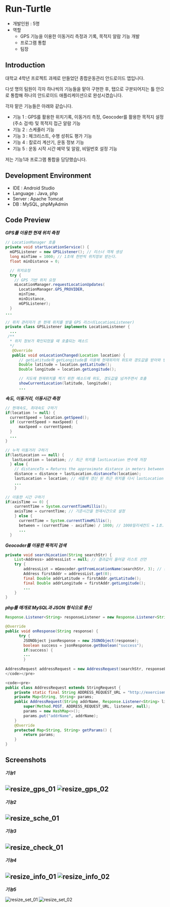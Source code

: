 # Run-Turtle
- 개발인원 : 5명
- 역할
  - GPS 기능을 이용한 이동거리 측정과 기록, 목적지 알람 기능 개발
  - 프로그램 통합
  - 팀장
## Introduction
대학교 4학년 프로젝트 과제로 만들었던 종합운동관리 안드로이드 앱입니다.

다섯 명의 팀원이 각자 하나씩의 기능들을 맡아 구현한 후, 탭으로 구분되어지는 틀 안으로 통합해 하나의 안드로이드 애플리케이션으로 완성시켰습니다.

각자 맡은 기능들은 아래와 같습니다.

- 기능 1 : GPS를 활용한 위치기록, 이동거리 측정, Geocoder를 활용한 목적지 설정(주소 검색) 및 목적지 접근 알람 기능
- 기능 2 : 스케줄러 기능
- 기능 3 : 체크리스트, 수행 성취도 평가 기능 
- 기능 4 : 칼로리 계산기, 운동 정보 기능
- 기능 5 : 운동 시작 시간 예약 및 알람, 비밀번호 설정 기능

저는 기능1과 프로그램 통합을 담당했습니다.

## Development Environment
- IDE : Android Studio
- Language : Java, php
- Server : Apache Tomcat 
- DB : MySQL, phpMyAdmin

## Code Preview
***GPS를 이용한 현재 위치 측정***
```JAVA
// LocationManager 호출
private void startLocationService() {
  mGPSListener = new GPSListener(); // 리스너 객체 생성
  long minTime = 1000; // 1초에 한번씩 위치정보 받는다.
  float minDistance = 0;

  // 위치요청
  try {
    // GPS 기반 위치 요청
    mLocationManager.requestLocationUpdates(
      LocationManager.GPS_PROVIDER,
      minTime,
      minDistance,
      mGPSListener);
  }
...

// 위치 관리자가 쏜 현재 위치를 받을 GPS 리스너(LocationListener)
private class GPSListener implements LocationListener {
  ... 
 /**
  * 위치 정보가 확인되었을 때 호출되는 메소드
  */
   @Override
   public void onLocationChanged(Location location) {
      // getLatitude와 getLongitude를 이용해 현재위치의 위도와 경도값을 받아와 변수에 저장.
      Double latitude = location.getLatitude();
      Double longitude = location.getLongitude();

      // 지도에 현재위치를 찍기 위한 메소드에 위도, 경도값을 넘겨주면서 호출
      showCurrentLocation(latitude, longitude);
      ...
```

***속도, 이동거리, 이동시간 측정***
```JAVA
// 현재속도, 최대속도 구하기
if(location != null) {
  currentSpeed = location.getSpeed();
  if (currentSpeed > maxSpeed) {
      maxSpeed = currentSpeed;
  }
  ...
}

// 누적 이동거리 구하기
if(lastLocation == null) {
   lastLocation = location; // 최근 위치를 lastLocation 변수에 저장
  } else {
    // distanceTo = Returns the approximate distance in meters between this location and the given location.
    distance = distance + lastLocation.distanceTo(location); 
    lastLocation = location; // 새롭게 갱신 된 최근 위치를 다시 lastLocation 변수에 저장
    ...
    }

// 이동한 시간 구하기
if(axisTime == 0) {
    currentTime = System.currentTimeMillis();
    axisTime = currentTime; // 기준시간을 현재시간으로 설정
    } else {
      currentTime = System.currentTimeMillis();
      between = (currentTime - axisTime) / 1000; // 1000밀리세컨드 = 1초. 즉, 1000으로 나누어주면 초가 됨.
      ...
  }
```

***Geocoder를 이용한 목적지 검색***
```JAVA
private void searchLocation(String searchStr) {
    List<Address> addressList = null; // 결과값이 들어갈 리스트 선언
    try {
        addressList = mGeocoder.getFromLocationName(searchStr, 3); // 동명주소 3개
        Address firstAddr = addressList.get(0);
        final Double addrLatitude = firstAddr.getLatitude();
        final Double addrLongitude = firstAddr.getLongitude();
        ...
    }
}
```
  
***php를 매개로 MySQL과 JSON 형식으로 통신***
```JAVA
Response.Listener<String> responseListener = new Response.Listener<String>() {

@Override
public void onResponse(String response) {
      try {
        JSONObject jsonResponse = new JSONObject(response);
        boolean success = jsonResponse.getBoolean("success");
        if(success) {
        ...
        }
        
AddressRequest addressRequest = new AddressRequest(searchStr, responseListener);
</code></pre>

<code><pre>
public class AddressRequest extends StringRequest {
    private static final String ADDRESS_REQUEST_URL = "http://exercisemanagementapp.iptime.org/address.php";
    private Map<String, String> params;    
    public AddressRequest(String addrName, Response.Listener<String> listener) {
        super(Method.POST, ADDRESS_REQUEST_URL, listener, null);
        params = new HashMap<>();
        params.put("addrName", addrName);
    }
    @Override
    protected Map<String, String> getParams() {
        return params;
    }
}
```

## Screenshots
***기능1***

![resize_gps_01](https://user-images.githubusercontent.com/45503931/56084470-5fe88c00-5e6e-11e9-82a9-72c0155519ac.png)
![resize_gps_02](https://user-images.githubusercontent.com/45503931/56084471-5fe88c00-5e6e-11e9-9c84-e86e15abcca6.png)
---
***기능2***

![resize_sche_01](https://user-images.githubusercontent.com/45503931/56084474-60812280-5e6e-11e9-93a1-c879df3d7897.png)
---
***기능3***

![resize_check_01](https://user-images.githubusercontent.com/45503931/56084497-a211cd80-5e6e-11e9-8f05-8a712bdcf8ae.png)
---
***기능4***

![resize_info_01](https://user-images.githubusercontent.com/45503931/56084472-5fe88c00-5e6e-11e9-94e0-a9474d6d407c.png)
![resize_info_02](https://user-images.githubusercontent.com/45503931/56084473-60812280-5e6e-11e9-98ee-e8b0a4854db3.png)
---
***기능5***

![resize_set_01](https://user-images.githubusercontent.com/45503931/56084475-60812280-5e6e-11e9-8245-3c1dd48e8623.png)
![resize_set_02](https://user-images.githubusercontent.com/45503931/56084477-60812280-5e6e-11e9-9746-6dcf75693b80.png)
